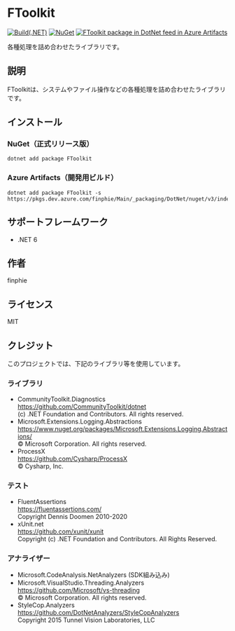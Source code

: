 # FToolkit

[![Build(.NET)](https://github.com/finphie/FToolkit/actions/workflows/build-dotnet.yml/badge.svg)](https://github.com/finphie/FToolkit/actions/workflows/build-dotnet.yml)
[![NuGet](https://img.shields.io/nuget/v/FToolkit?color=0078d4&label=NuGet)](https://www.nuget.org/packages/FToolkit/)
[![FToolkit package in DotNet feed in Azure Artifacts](https://feeds.dev.azure.com/finphie/7af9aa4d-c550-43af-87a5-01539b2d9934/_apis/public/Packaging/Feeds/18cbb017-6f1d-41eb-b9a5-a6dbf411e3f7/Packages/13a33d25-881a-49e3-88a2-3775a2667a9d/Badge)](https://dev.azure.com/finphie/Main/_packaging?_a=package&feed=18cbb017-6f1d-41eb-b9a5-a6dbf411e3f7&package=13a33d25-881a-49e3-88a2-3775a2667a9d&preferRelease=true)

各種処理を詰め合わせたライブラリです。

## 説明

FToolkitは、システムやファイル操作などの各種処理を詰め合わせたライブラリです。

## インストール

### NuGet（正式リリース版）

```console
dotnet add package FToolkit
```

### Azure Artifacts（開発用ビルド）

```console
dotnet add package FToolkit -s https://pkgs.dev.azure.com/finphie/Main/_packaging/DotNet/nuget/v3/index.json
```

## サポートフレームワーク

- .NET 6

## 作者

finphie

## ライセンス

MIT

## クレジット

このプロジェクトでは、下記のライブラリ等を使用しています。

### ライブラリ

- CommunityToolkit.Diagnostics  
<https://github.com/CommunityToolkit/dotnet>  
(c) .NET Foundation and Contributors. All rights reserved.
- Microsoft.Extensions.Logging.Abstractions  
<https://www.nuget.org/packages/Microsoft.Extensions.Logging.Abstractions/>  
© Microsoft Corporation. All rights reserved.
- ProcessX  
<https://github.com/Cysharp/ProcessX>  
© Cysharp, Inc.

### テスト

- FluentAssertions  
<https://fluentassertions.com/>  
Copyright Dennis Doomen 2010-2020
- xUnit.net  
<https://github.com/xunit/xunit>  
Copyright (c) .NET Foundation and Contributors. All Rights Reserved.

### アナライザー

- Microsoft.CodeAnalysis.NetAnalyzers (SDK組み込み)
- Microsoft.VisualStudio.Threading.Analyzers  
<https://github.com/Microsoft/vs-threading>  
© Microsoft Corporation. All rights reserved.
- StyleCop.Analyzers  
<https://github.com/DotNetAnalyzers/StyleCopAnalyzers>  
Copyright 2015 Tunnel Vision Laboratories, LLC
